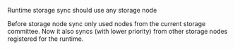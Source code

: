 Runtime storage sync should use any storage node

Before storage node sync only used nodes from the current storage committee.
Now it also syncs (with lower priority) from other storage nodes registered
for the runtime.

